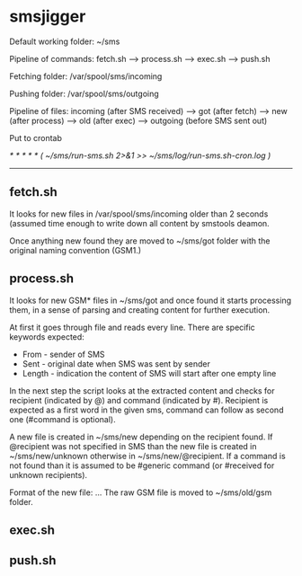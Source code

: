 # smsjigger

Default working folder: ~/sms

Pipeline of commands: fetch.sh --> process.sh --> exec.sh --> push.sh

Fetching folder: /var/spool/sms/incoming

Pushing folder: /var/spool/sms/outgoing

Pipeline of files: incoming (after SMS received) --> got (after fetch) --> new (after process) --> old (after exec) --> outgoing (before SMS sent out)

Put to crontab

_* * * * * ( ~/sms/run-sms.sh 2>&1 >> ~/sms/log/run-sms.sh-cron.log )_

------

## fetch.sh
It looks for new files in /var/spool/sms/incoming older than 2 seconds (assumed time enough to write down all content by smstools deamon.

Once anything new found they are moved to ~/sms/got folder with the original naming convention (GSM1.<random>)


## process.sh

It looks for new GSM* files in ~/sms/got and once found it starts processing them, in a sense of parsing and creating content
for further execution.

At first it goes through file and reads every line. There are specific keywords expected:
* From - sender of SMS
* Sent - original date when SMS was sent by sender
* Length - indication the content of SMS will start after one empty line

In the next step the script looks at the extracted content and checks for recipient (indicated by @) and command (indicated by #).
Recipient is expected as a first word in the given sms, command can follow as second one (#command is optional).

A new file is created in ~/sms/new depending on the recipient found. If @recipient was not specified in SMS than
the new file is created in ~/sms/new/unknown otherwise in ~/sms/new/@recipient. If a command is not found than it
is assumed to be #generic command (or #received for unknown recipients).

Format of the new file: <sender>.<command>.<timestamp>.
The raw GSM file is moved to ~/sms/old/gsm folder.

## exec.sh


## push.sh
